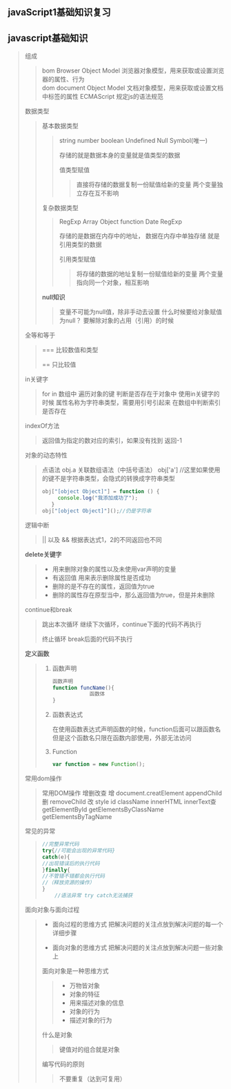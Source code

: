 ## javaScript1基础知识复习

## javascript基础知识

> 组成
>
> > bom	Browser Object Model      浏览器对象模型，用来获取或设置浏览器的属性、行为  
> > dom	document Object Model    文档对象模型，用来获取或设置文档中标签的属性
> > ECMAScript                                     规定js的语法规范
>
> 数据类型
>
> > 基本数据类型
> >
> > > string number boolean Undefined   Null Symbol(唯一)
> > >
> > > 存储的就是数据本身的变量就是值类型的数据
> > >
> > > 值类型赋值
> > >
> > > > 直接将存储的数据复制一份赋值给新的变量 两个变量独立存在互不影响
> >
> > 复杂数据类型
> >
> > > RegExp Array  Object function Date  RegExp 
> > >
> > > 存储的是数据在内存中的地址，
> > > 数据在内存中单独存储 就是引用类型的数据
> > >
> > > 引用类型赋值
> > >
> > > > 将存储的数据的地址复制一份赋值给新的变量 
> > > > 两个变量指向同一个对象，相互影响
> >
> > **null知识**
> >
> > > 变量不可能为null值，除非手动去设置
> > > 什么时候要给对象赋值为null？
> > > 要解除对象的占用（引用）的时候
>
> 全等和等于
>
> > ===     比较数值和类型
> >
> > ==       只比较值
>
> in关键字
>
> > for in 数组中 遍历对象的键
> > 判断是否存在于对象中
> > 使用in关键字的时候
> > 属性名称为字符串类型，需要用引号引起来
> > 在数组中判断索引是否存在
>
> indexOf方法
>
> > 返回值为指定的数对应的索引，如果没有找到 返回-1
>
> 对象的动态特性
>
> > 点语法 obj.a
> > 关联数组语法（中括号语法） obj['a'] 
> > //这里如果使用的键不是字符串类型，会隐式的转换成字符串类型
> >
> > ```javascript
> > obj["[object Object]"] = function () {
> >      console.log("我添加成功了");
> >    }
> > obj["[object Object]"]();//仍是字符串
> > ```
> >
> >  
>
> 逻辑中断
>
> > || 以及 && 根据表达式1，2的不同返回也不同
>
> **delete关键字**
>
> > + 用来删除对象的属性以及未使用var声明的变量
> > + 有返回值 用来表示删除属性是否成功
> > + 删除的是不存在的属性，返回值为true
> > + 删除的属性存在原型当中，那么返回值为true，但是并未删除
>
> continue和break
>
> > 跳出本次循环 继续下次循环，continue下面的代码不再执行
> >
> > 终止循环 break后面的代码不执行
>
> **定义函数**
>
> > 1. 函数声明
> >
> >    ```javascript
> >    函数声明
> >    function funcName(){
> >                函数体
> >    }
> >    ```
> >
> > 2. 函数表达式
> >
> >    在使用函数表达式声明函数的时候，function后面可以跟函数名
> >    但是这个函数名只限在函数内部使用，外部无法访问
> >
> > 3. Function
> >
> >    ```javascript
> >    var function = new Function();
> >    ```
>
> 常用dom操作
>
> > 常用DOM操作
> > 增删改查
> > 增
> > document.creatElement appendChild
> > 删
> > removeChild
> > 改
> > style id className innerHTML innerText查
> > getElementById    getElementsByClassName
> > getElementsByTagName
>
> 常见的异常
>
> > ```javascript
> > //完整异常代码
> > try{//可能会出现的异常代码}
> > catch(e){
> > //出现错误后的执行代码
> > }finally{
> > //不管错不错都会执行代码
> > //（释放资源的操作）
> > }
> >     //语法异常 try catch无法捕获
> > ```
> >
> >  
>
> 面向对象与面向过程
>
> > + 面向过程的思维方式
> >   把解决问题的关注点放到解决问题的每一个
> >   详细步骤
> >
> > + 面向对象的思维方式
> >   把解决问题的关注点放到解决问题一些对象上
> >
> > 面向对象是一种思维方式
> >
> > > + 万物皆对象
> > > + 对象的特征
> > > + 用来描述对象的信息
> > > + 对象的行为
> > > + 描述对象的行为
> >
> > 什么是对象
> >
> > > 键值对的组合就是对象
> >
> > 编写代码的原则
> >
> > > 不要重复（达到可复用）
>
> 



